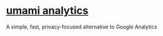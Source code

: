 # [umami analytics](https://umami.is/)

A simple, fast, privacy-focused alternative to Google Analytics
